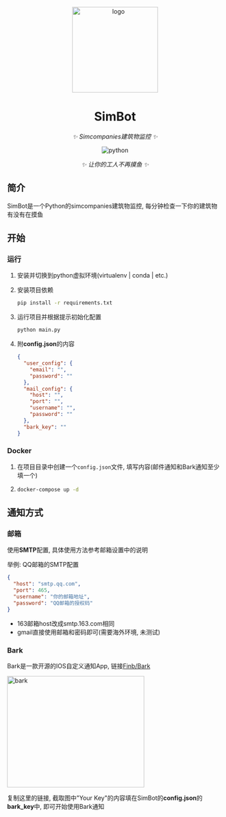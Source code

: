 <p align="center">
   <img src="https://d1fxy698ilbz6u.cloudfront.net/static/images/new_logo-300x300.b5c0ea3d6485.png" width="200" height="200" alt="logo"/>
</p>

<div align="center">

# SimBot

*✨ Simcompanies建筑物监控 ✨*

<img src="https://img.shields.io/badge/python-3.10-blue?logo=python&logoColor=edb641" alt="python">

*✨ 让你的工人不再摸鱼 ✨*

</div>

## 简介

SimBot是一个Python的simcompanies建筑物监控, 每分钟检查一下你的建筑物有没有在摸鱼

## 开始

### 运行

1. 安装并切换到python虚拟环境(virtualenv | conda | etc.)
2. 安装项目依赖

   ```bash
   pip install -r requirements.txt
   ```
3. 运行项目并根据提示初始化配置

   ```bash
   python main.py
   ```

4. 附**config.json**的内容

   ```json
   {
     "user_config": {
       "email": "",
       "password": ""
     },
     "mail_config": {
       "host": "",
       "port": "",
       "username": "",
       "password": ""
     },
     "bark_key": ""
   }
   ```

### Docker

1. 在项目目录中创建一个`config.json`文件, 填写内容(邮件通知和Bark通知至少填一个)

2. ```bash
   docker-compose up -d
   ```

## 通知方式

### 邮箱

使用**SMTP**配置, 具体使用方法参考邮箱设置中的说明

举例: QQ邮箱的SMTP配置

```json
{
  "host": "smtp.qq.com",
  "port": 465,
  "username": "你的邮箱地址",
  "password": "QQ邮箱的授权码"
}
```

- 163邮箱host改成smtp.163.com相同
- gmail直接使用邮箱和密码即可(需要海外环境, 未测试)

### Bark

Bark是一款开源的IOS自定义通知App, 链接[Finb/Bark](https://github.com/Finb/Bark)

<img src="https://camo.githubusercontent.com/6bb51b279859e4428bf3cd507d6227f86c2a545ce4c4e067d41327d6e8beebcd/68747470733a2f2f7778342e73696e61696d672e636e2f6d77323030302f30303372596671706c7931677264316d65717276636a3630626930387a74396930322e6a7067"  width="320" height="260" alt="bark"/>

复制这里的链接, 截取图中"Your Key"的内容填在SimBot的**config.json**的**bark_key**中, 即可开始使用Bark通知
